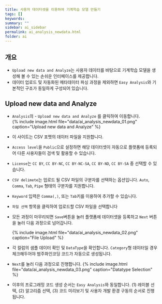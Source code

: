 ```yaml
---
title: 사용자 데이터셋을 이용하여 기계학습 모델 만들기
tags: []
keywords:
summary: ""
sidebar: ai_sidebar
permalink: ai_analysis_newdata.html
folder: ai
---
```


## 개요
 - `Upload new data and Analyze`는 사용자 데이터를 바탕으로 기계학습 모델을 생성해 볼 수 있는 손쉬운 인터페이스를 제공합니다.
 - 데이터 업로드 및 자동화된 메타데이터 파싱 과정을 제외하면 `Easy Analysis`와 기본적인 구조가 동일하게 구성되어 있습니다.

## Upload new data and Analyze   
 - `Analysis`의 - `Upload new data and Analyze` 를 클릭하여 이동합니다.  
   {% include image.html file="data/ai_analysis_newdata_01.png" caption="Upload new data and Analyze" %}
 
 - 이 사이트는 CSV 포멧의 데이터 파일을 지원합니다.
 - `Access level`을 `Public`으로 설정하면 해당 데이터셋이 자동으로 플랫폼에 등록되어 다른 사용자들이 검색 및 활용할 수 있습니다.
 - `License`는 `CC BY`, `CC BY-NC`, `CC BY-NC-SA`, `CC BY-ND`, `CC BY-SA` 중 선택할 수 있습니다.
 - `CSV delimete`는 업로드 될 CSV 파일의 구분자를 선택하는 옵션입니다. `Auto`, `Comma`, `Tab`, `Pipe` 형태의 구분자를 지원합니다.
 - `Keyword` 입력은 `Comma(,)`, 또는 `Tab`키를 이용하여 추가할 수 있습니다.
 - `파일 선택` 항목을 클릭하여 업로드할 CSV 파일을 선택합니다
 - 모든 과정이 마무리되면 `Save`버튼을 눌러 플랫폼에 데이터셋을 등록하고 `Next` 버튼을 눌러 다음 과정으로 넘어갑니다.

    {% include image.html file="data/ai_analysis_newdata_02.png" caption="File Upload" %}

 - 각 컬럼의 샘플 데이터 확인 및 `DataType`을 확인합니다. `Category`형 데이터일 경우 체크해두어야 범주화인코딩 코드가 자동으로 생성됩니다.
 - `Next`를 눌러 다음 과정으로 진행합니다.
    {% include image.html file="data/ai_analysis_newdata_03.png" caption="Datatype Selection" %}

 - 이후의 프로그래밍 코드 생성 순서는 `Easy Analysis`와 동일합니다. (1) 레이블 선택, (2) 알고리즘 선택, (3) 코드 미리보기 및 사용자 개발 환경 구동의 순서로 진행됩니다.